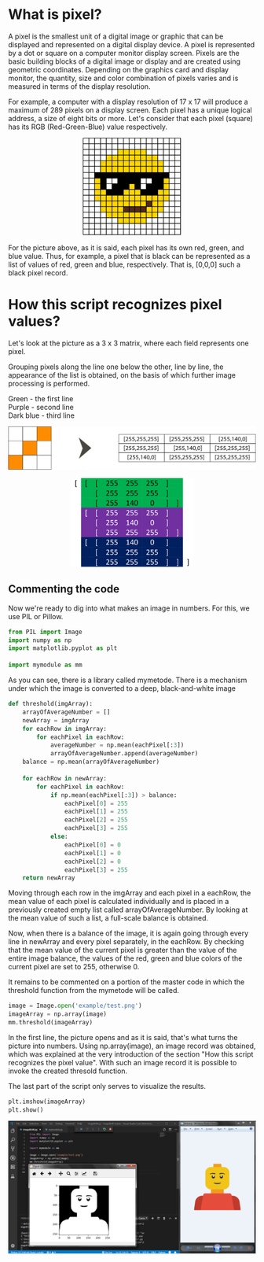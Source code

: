 
# What is pixel?

A pixel is the smallest unit of a digital image or graphic that can be displayed and represented on a digital display device. A pixel is represented by a dot or square on a computer monitor display screen. Pixels are the basic building blocks of a digital image or display and are created using geometric coordinates. Depending on the graphics card and display monitor, the quantity, size and color combination of pixels varies and is measured in terms of the display resolution.

For example, a computer with a display resolution of 17 x 17 will produce a maximum of 289 pixels on a display screen. Each pixel has a unique logical address, a size of eight bits or more. Let's consider that each pixel (square) has its RGB (Red-Green-Blue) value respectively.
<p align="center"> 
<img src="./ignore/emojiInPixel.svg" width="200"/>
</p>
For the picture above, as it is said, each pixel has its own red, green, and blue value. Thus, for example, a pixel that is black can be represented as a list of values of red, green and blue, respectively. That is, [0,0,0] such a black pixel record.

# How this script recognizes pixel values?

Let's look at the picture as a 3 x 3 matrix, where each field represents one pixel.

Grouping pixels along the line one below the other, line by line, the appearance of the list is obtained, on the basis of which further image processing is performed.

Green - the first line <br>
Purple - second line <br>
Dark blue - third line
<p align="center">
<img src="./ignore/3x3.png" width="550"/>
</p>
<p align="center"><img src="./ignore/imageBnWValueTabel.png" width="250"/>
</p>

## Commenting the code

Now we're ready to dig into what makes an image in numbers. For this, we use PIL or Pillow.


```python
from PIL import Image
import numpy as np
import matplotlib.pyplot as plt

import mymodule as mm
```

As you can see, there is a library called mymetode. There is a mechanism under which the image is converted to a deep, black-and-white image


```python
def threshold(imgArray):
    arrayOfAverageNumber = []
    newArray = imgArray
    for eachRow in imgArray:
        for eachPixel in eachRow:
            averageNumber = np.mean(eachPixel[:3])
            arrayOfAverageNumber.append(averageNumber)
    balance = np.mean(arrayOfAverageNumber)

    for eachRow in newArray:
        for eachPixel in eachRow:
            if np.mean(eachPixel[:3]) > balance:
                eachPixel[0] = 255
                eachPixel[1] = 255
                eachPixel[2] = 255
                eachPixel[3] = 255
            else:
                eachPixel[0] = 0
                eachPixel[1] = 0
                eachPixel[2] = 0
                eachPixel[3] = 255
    return newArray
```

Moving through each row in the imgArray and each pixel in a eachRow, the mean value of each pixel is calculated individually and is placed in a previously created empty list called arrayOfAverageNumber. By looking at the mean value of such a list, a full-scale balance is obtained.

Now, when there is a balance of the image, it is again going through every line in newArray and every pixel separately, in the eachRow.
By checking that the mean value of the current pixel is greater than the value of the entire image balance, the values of the red, green and blue colors of the current pixel are set to 255, otherwise 0.

It remains to be commented on a portion of the master code in which the threshold function from the mymetode will be called.


```python
image = Image.open('example/test.png')
imageArray = np.array(image)
mm.threshold(imageArray)
```

In the first line, the picture opens and as it is said, that's what turns the picture into numbers.
Using np.array(image), an image record was obtained, which was explained at the very introduction of the section "How this script recognizes the pixel value".
With such an image record it is possible to invoke the created thresold function.

The last part of the script only serves to visualize the results.


```python
plt.imshow(imageArray)
plt.show()
```
<p align="center">
<img src="./ignore/1.png" width="700"/>
</p>
